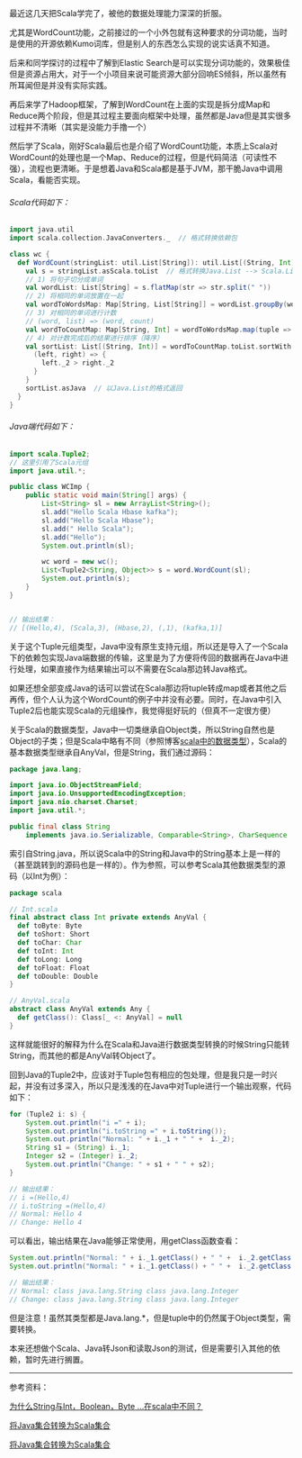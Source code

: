 最近这几天把Scala学完了，被他的数据处理能力深深的折服。

尤其是WordCount功能，之前接过的一个小外包就有这种要求的分词功能，当时是使用的开源依赖Kumo词库，但是别人的东西怎么实现的说实话真不知道。

后来和同学探讨的过程中了解到Elastic Search是可以实现分词功能的，效果极佳但是资源占用大，对于一个小项目来说可能资源大部分回响ES倾斜，所以虽然有所耳闻但是并没有实际实践。

再后来学了Hadoop框架，了解到WordCount在上面的实现是拆分成Map和Reduce两个阶段，但是其过程主要面向框架中处理，虽然都是Java但是其实很多过程并不清晰（其实是没能力手撸一个）

然后学了Scala，刚好Scala最后也是介绍了WordCount功能，本质上Scala对WordCount的处理也是一个Map、Reduce的过程，但是代码简洁（可读性不强），流程也更清晰。于是想着Java和Scala都是基于JVM，那干脆Java中调用Scala，看能否实现。

###### Scala代码如下：

```scala
import java.util
import scala.collection.JavaConverters._  // 格式转换依赖包

class wc {
  def WordCount(stringList: util.List[String]): util.List[(String, Int)] = {
    val s = stringList.asScala.toList  // 格式转换Java.List --> Scala.List
    // 1) 将句子切分成单词
    val wordList: List[String] = s.flatMap(str => str.split(" "))
    // 2) 将相同的单词放置在一起
    val wordToWordsMap: Map[String, List[String]] = wordList.groupBy(word => word)
    // 3) 对相同的单词进行计数
    // (word, list) => (word, count)
    val wordToCountMap: Map[String, Int] = wordToWordsMap.map(tuple => (tuple._1, tuple._2.size))
    // 4) 对计数完成后的结果进行排序（降序）
    val sortList: List[(String, Int)] = wordToCountMap.toList.sortWith {
      (left, right) => {
        left._2 > right._2
      }
    }
    sortList.asJava  // 以Java.List的格式返回
  }
}
```



###### Java端代码如下：

```Java
import scala.Tuple2;
// 这里引用了Scala元组
import java.util.*;

public class WCImp {
    public static void main(String[] args) {
        List<String> sl = new ArrayList<String>();
        sl.add("Hello Scala Hbase kafka");
        sl.add("Hello Scala Hbase");
        sl.add(" Hello Scala");
        sl.add("Hello");
        System.out.println(sl);

        wc word = new wc();
        List<Tuple2<String, Object>> s = word.WordCount(sl);
        System.out.println(s);
    }
}


// 输出结果：
// [(Hello,4), (Scala,3), (Hbase,2), (,1), (kafka,1)]
```

关于这个Tuple元组类型，Java中没有原生支持元组，所以还是导入了一个Scala下的依赖包实现Java端数据的传输，这里是为了方便将传回的数据再在Java中进行处理，如果直接作为结果输出可以不需要在Scala那边转Java格式。

如果还想全部变成Java的话可以尝试在Scala那边将tuple转成map或者其他之后再传，但个人认为这个WordCount的例子中并没有必要。同时，在Java中引入Tuple2后也能实现Scala的元组操作，我觉得挺好玩的（但真不一定很方便）

关于Scala的数据类型，Java中一切类继承自Object类，所以String自然也是Object的子类；但是Scala中略有不同（参照博客[scala中的数据类型](https://www.cnblogs.com/tt-day/p/16499623.html)），Scala的基本数据类型继承自AnyVal，但是String，我们通过源码：

```java
package java.lang;

import java.io.ObjectStreamField;
import java.io.UnsupportedEncodingException;
import java.nio.charset.Charset;
import java.util.*;

public final class String
    implements java.io.Serializable, Comparable<String>, CharSequence
```

索引自String.java，所以说Scala中的String和Java中的String基本上是一样的（甚至跳转到的源码也是一样的）。作为参照，可以参考Scala其他数据类型的源码（以Int为例）：

```scala
package scala

// Int.scala
final abstract class Int private extends AnyVal {
  def toByte: Byte
  def toShort: Short
  def toChar: Char
  def toInt: Int
  def toLong: Long
  def toFloat: Float
  def toDouble: Double
}

// AnyVal.scala
abstract class AnyVal extends Any {
  def getClass(): Class[_ <: AnyVal] = null
}
```

这样就能很好的解释为什么在Scala和Java进行数据类型转换的时候String只能转String，而其他的都是AnyVal转Object了。

回到Java的Tuple2中，应该对于Tuple包有相应的包处理，但是我只是一时兴起，并没有过多深入，所以只是浅浅的在Java中对Tuple进行一个输出观察，代码如下：

```java
for (Tuple2 i: s) {
	System.out.println("i =" + i);
    System.out.println("i.toString =" + i.toString());
    System.out.println("Normal: " + i._1 + " " +  i._2);
    String s1 = (String) i._1;
    Integer s2 = (Integer) i._2;
    System.out.println("Change: " + s1 + " " + s2);
}

// 输出结果：
// i =(Hello,4)
// i.toString =(Hello,4)
// Normal: Hello 4
// Change: Hello 4
```

可以看出，输出结果在Java能够正常使用，用getClass函数查看：

```java
System.out.println("Normal: " + i._1.getClass() + " " +  i._2.getClass());
System.out.println("Normal: " + i._1.getClass() + " " +  i._2.getClass());

// 输出结果：
// Normal: class java.lang.String class java.lang.Integer
// Change: class java.lang.String class java.lang.Integer
```

但是注意！虽然其类型都是Java.lang.*，但是tuple中的仍然属于Object类型，需要转换。

本来还想做个Scala、Java转Json和读取Json的测试，但是需要引入其他的依赖，暂时先进行搁置。



------

参考资料：

[为什么String与Int，Boolean，Byte ...在scala中不同？](http://cn.voidcc.com/question/p-vrjwohbl-bad.html)

[将Java集合转换为Scala集合](https://qa.1r1g.com/sf/ask/47229941/)

[将Java集合转换为Scala集合](https://www.dovov.com/javascala-3.html)